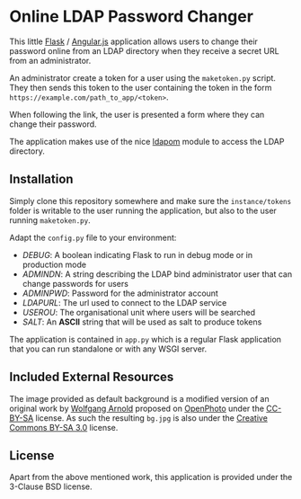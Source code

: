 Online LDAP Password Changer
============================

This little [Flask][] / [Angular.js][] application allows users to change their password online from an LDAP directory when they receive a secret URL from an administrator.

An administrator create a token for a user using the `maketoken.py` script. They then sends this token to the user containing the token in the form `https://example.com/path_to_app/<token>`.

When following the link, the user is presented a form where they can change their password.

The application makes use of the nice [ldapom][] module to access the LDAP directory.

[Flask]: http://flask.pocoo.org/
[Angular.js]: http://angularjs.org/
[ldapom]: https://github.com/HaDiNet/ldapom

Installation
------------

Simply clone this repository somewhere and make sure the `instance/tokens` folder is writable to the user running the application, but also to the user running `maketoken.py`.

Adapt the `config.py` file to your environment:

 - *DEBUG*: A boolean indicating Flask to run in debug mode or in production mode
 - *ADMINDN*: A string describing the LDAP bind administrator user that can change passwords for users
 - *ADMINPWD*: Password for the administrator account
 - *LDAPURL*: The url used to connect to the LDAP service
 - *USEROU*: The organisational unit where users will be searched
 - *SALT*: An **ASCII** string that will be used as salt to produce tokens

The application is contained in `app.py` which is a regular Flask application that you can run standalone or with any WSGI server.

Included External Resources
---------------------------

The image provided as default background is a modified version of an original work by [Wolfgang Arnold][arnie] proposed on [OpenPhoto][] under the [CC-BY-SA][] license. As such the resulting `bg.jpg` is also under the [Creative Commons BY-SA 3.0][CC-BY-SA] license.

[arnie]: http://openphoto.net/user/profile/arnie
[OpenPhoto]: http://openphoto.net/
[CC-BY-SA]: https://creativecommons.org/licenses/by-sa/3.0/

License
-------

Apart from the above mentioned work, this application is provided under the 3-Clause BSD license.

